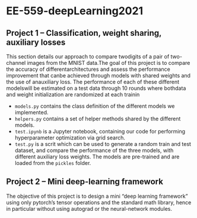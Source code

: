 # EE-559-deepLearning2021
## Project 1 – Classification, weight sharing, auxiliary losses
This  section  details  our  approach  to  compare  twodigits  of  a  pair  of  two-channel  images  from  the  MNIST  data.The  goal  of  this  project  is  to  compare  the  accuracy  of  differentarchitectures and assess the performance improvement that canbe achieved through models with shared weights and the use of anauxiliary loss. The performance of each of these different modelswill  be  estimated  on  a  test  data  through  10  rounds  where  bothdata  and  weight  initialization  are  randomized  at  each  trainin
  * `models.py` contains the class definition of the different models we implemented.
  * `helpers.py` contains a set of helper methods shared by the different models.
  * `test.ipynb` is a Jupyter notebook, containing our code for performing hyperparameter optimization via grid search.
  * `test.py` is a scrit which can be used to generate a random train and test dataset, and compare the performance of the three models, with different auxiliary loss weights. The models are pre-trained and are loaded from the `pickles` folder.

## Project 2 – Mini deep-learning framework
The objective of this project is to design a mini “deep learning framework” using only pytorch’s
tensor operations and the standard math library, hence in particular without using autograd or the
neural-network modules.
